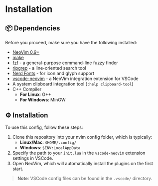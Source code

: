 # Installation

## 📦 Dependencies

Before you proceed, make sure you have the following installed:

- [NeoVim 0.9+](https://github.com/neovim/neovim)
- [make](https://www.gnu.org/software/make/)
- [fzf](https://github.com/junegunn/fzf) - a general-purpose command-line fuzzy finder
- [ripgrep](https://github.com/BurntSushi/ripgrep) - a line-oriented search tool
- [Nerd Fonts](https://www.nerdfonts.com/font-downloads) - for icon and glyph support
- [vscode-neovim](https://github.com/vscode-neovim/vscode-neovim/) - a NeoVim integration extension for VSCode
- A system clipboard integration tool (`:help clipboard-tool`)
- C++ Compiler
  - **For Linux**: G++
  - **For Windows**: MinGW

## ⚙️ Installation

To use this config, follow these steps:

1. Clone this repository into your nvim config folder, which is typically:
   - **Linux/Mac**: `$HOME/.config/`
   - **Windows**: `$ENV:LocalAppData`
2. Specify the path to your `init.lua` in the `vscode-neovim` extension settings in VSCode.
3. Open NeoVim, which will automatically install the plugins on the first start.

> **Note**: VSCode config files can be found in the `.vscode/` directory.
